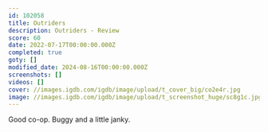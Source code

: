 ```yaml
---
id: 102058
title: Outriders
description: Outriders - Review
score: 60
date: 2022-07-17T00:00:00.000Z
completed: true
goty: []
modified_date: 2024-08-16T00:00:00.000Z
screenshots: []
videos: []
cover: //images.igdb.com/igdb/image/upload/t_cover_big/co2e4r.jpg
image: //images.igdb.com/igdb/image/upload/t_screenshot_huge/sc8g1c.jpg
---
```

Good co-op. Buggy and a little janky.